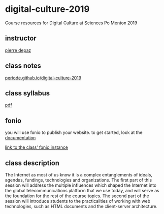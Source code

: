 # digital-culture-2019
Course resources for Digital Culture at Sciences Po Menton 2019

## instructor
[pierre depaz](mailto:pierre.depaz@sciencespo.fr)

## class notes
[periode.github.io/digital-culture-2019](https://periode.github.io/digital-culture-2019/)

## class syllabus
[pdf](https://github.com/periode/digital-culture-2019/blob/master/Syllabus.pdf)

## fonio
you will use fonio to publish your website. to get started, look at the [documentation](https://fonio.medialab.sciences-po.fr/test/read/161ec9c9-f3bd-4926-8cdb-761897e0e4d9)

[link to the class' fonio instance](https://fonio.medialab.sciences-po.fr/cirses)

## class description
The Internet as most of us know it is a complex entanglements of ideals, agendas, fundings, technologies and organizations. The first part of this session will address the multiple influences which shaped the Internet into the global telecommunications platform that we use today, and will serve as the foundation for the rest of the course topics. The second part of the session will introduce students to the practicalities of working with web technologies, such as HTML documents and the client-server architecture.
